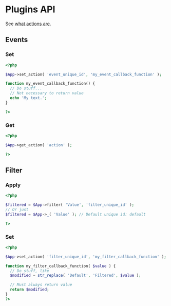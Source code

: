 # Plugins API
See [what actions are](developer/actions).

## Events

### Set
```php
<?php

$App->set_action( 'event_unique_id', 'my_event_callback_function' );

function my_event_callback_function() {
  // Do stuff...
  // Not necessary to return value
  echo 'My text.';
}

?>
```

### Get

```php
<?php

$App->get_action( 'action' );

?>
```


## Filter


### Apply

```php
<?php

$filtered = $App->filter( 'Value', 'filter_unique_id' );
// Or just
$filtered = $App->_( 'Value' ); // Default unique id: default

?>
```

### Set

```php
<?php

$App->set_action( 'filter_unique_id', 'my_filter_callback_function' );

function my_filter_callback_function( $value ) {
  // Do stuff, like
  $modified = str_replace( 'Default', 'Filtered', $value );

  // Must always return value
  return $modified;
}
?>
```


















